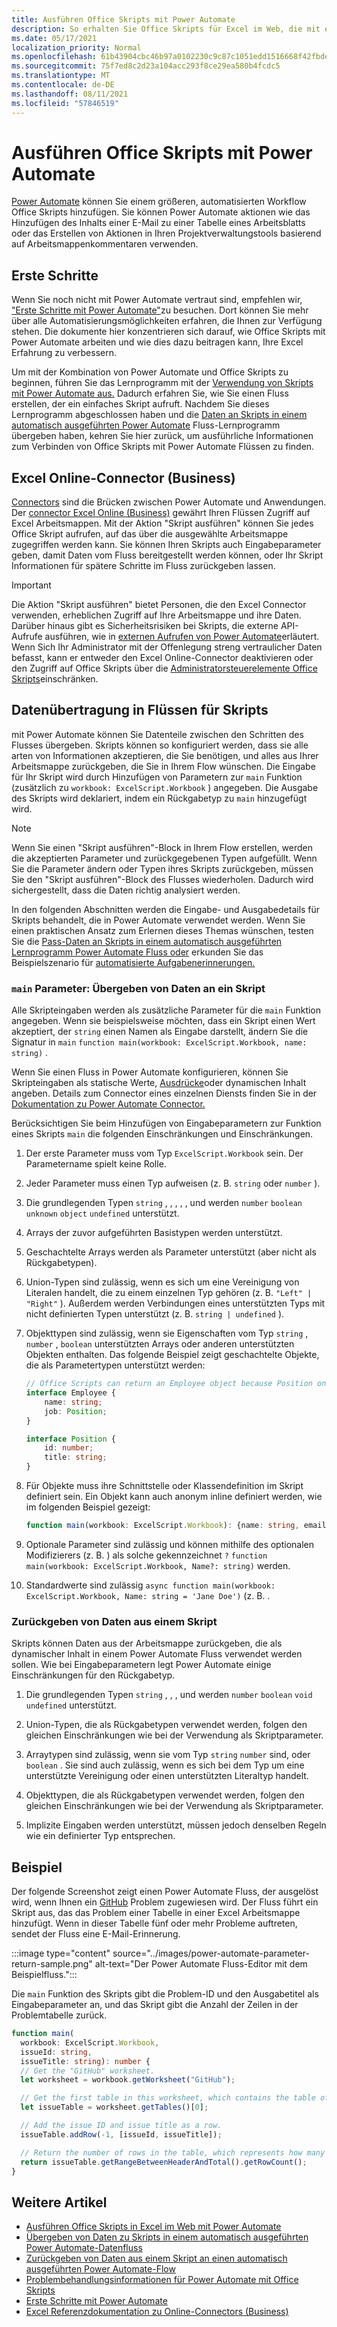 ```yaml
---
title: Ausführen Office Skripts mit Power Automate
description: So erhalten Sie Office Skripts für Excel im Web, die mit einem Power Automate-Workflow arbeiten.
ms.date: 05/17/2021
localization_priority: Normal
ms.openlocfilehash: 61b43904cbc46b97a0102230c9c87c1051edd1516668f42fbded63c53c958de9
ms.sourcegitcommit: 75f7ed8c2d23a104acc293f8ce29ea580b4fcdc5
ms.translationtype: MT
ms.contentlocale: de-DE
ms.lasthandoff: 08/11/2021
ms.locfileid: "57846519"
---
```

# <a name="run-office-scripts-with-power-automate"></a>Ausführen Office Skripts mit Power Automate

[Power Automate](https://flow.microsoft.com) können Sie einem größeren, automatisierten Workflow Office Skripts hinzufügen. Sie können Power Automate aktionen wie das Hinzufügen des Inhalts einer E-Mail zu einer Tabelle eines Arbeitsblatts oder das Erstellen von Aktionen in Ihren Projektverwaltungstools basierend auf Arbeitsmappenkommentaren verwenden.

## <a name="get-started"></a>Erste Schritte

Wenn Sie noch nicht mit Power Automate vertraut sind, empfehlen wir, ["Erste Schritte mit Power Automate"](/power-automate/getting-started)zu besuchen. Dort können Sie mehr über alle Automatisierungsmöglichkeiten erfahren, die Ihnen zur Verfügung stehen. Die dokumente hier konzentrieren sich darauf, wie Office Skripts mit Power Automate arbeiten und wie dies dazu beitragen kann, Ihre Excel Erfahrung zu verbessern.

Um mit der Kombination von Power Automate und Office Skripts zu beginnen, führen Sie das Lernprogramm mit der [Verwendung von Skripts mit Power Automate aus.](../tutorials/excel-power-automate-manual.md) Dadurch erfahren Sie, wie Sie einen Fluss erstellen, der ein einfaches Skript aufruft. Nachdem Sie dieses Lernprogramm abgeschlossen haben und die [Daten an Skripts in einem automatisch ausgeführten Power Automate](../tutorials/excel-power-automate-trigger.md) Fluss-Lernprogramm übergeben haben, kehren Sie hier zurück, um ausführliche Informationen zum Verbinden von Office Skripts mit Power Automate Flüssen zu finden.

## <a name="excel-online-business-connector"></a>Excel Online-Connector (Business)

[Connectors](/connectors/connectors) sind die Brücken zwischen Power Automate und Anwendungen. Der [connector Excel Online (Business)](/connectors/excelonlinebusiness) gewährt Ihren Flüssen Zugriff auf Excel Arbeitsmappen. Mit der Aktion "Skript ausführen" können Sie jedes Office Skript aufrufen, auf das über die ausgewählte Arbeitsmappe zugegriffen werden kann. Sie können Ihren Skripts auch Eingabeparameter geben, damit Daten vom Fluss bereitgestellt werden können, oder Ihr Skript Informationen für spätere Schritte im Fluss zurückgeben lassen.

> [!IMPORTANT]
> Die Aktion "Skript ausführen" bietet Personen, die den Excel Connector verwenden, erheblichen Zugriff auf Ihre Arbeitsmappe und ihre Daten. Darüber hinaus gibt es Sicherheitsrisiken bei Skripts, die externe API-Aufrufe ausführen, wie in [externen Aufrufen von Power Automate](external-calls.md)erläutert. Wenn Sich Ihr Administrator mit der Offenlegung streng vertraulicher Daten befasst, kann er entweder den Excel Online-Connector deaktivieren oder den Zugriff auf Office Skripts über die [Administratorsteuerelemente Office Skripts](/microsoft-365/admin/manage/manage-office-scripts-settings)einschränken.

## <a name="data-transfer-in-flows-for-scripts"></a>Datenübertragung in Flüssen für Skripts

mit Power Automate können Sie Datenteile zwischen den Schritten des Flusses übergeben. Skripts können so konfiguriert werden, dass sie alle arten von Informationen akzeptieren, die Sie benötigen, und alles aus Ihrer Arbeitsmappe zurückgeben, die Sie in Ihrem Flow wünschen. Die Eingabe für Ihr Skript wird durch Hinzufügen von Parametern zur `main` Funktion (zusätzlich zu `workbook: ExcelScript.Workbook` ) angegeben. Die Ausgabe des Skripts wird deklariert, indem ein Rückgabetyp zu `main` hinzugefügt wird.

> [!NOTE]
> Wenn Sie einen "Skript ausführen"-Block in Ihrem Flow erstellen, werden die akzeptierten Parameter und zurückgegebenen Typen aufgefüllt. Wenn Sie die Parameter ändern oder Typen ihres Skripts zurückgeben, müssen Sie den "Skript ausführen"-Block des Flusses wiederholen. Dadurch wird sichergestellt, dass die Daten richtig analysiert werden.

In den folgenden Abschnitten werden die Eingabe- und Ausgabedetails für Skripts behandelt, die in Power Automate verwendet werden. Wenn Sie einen praktischen Ansatz zum Erlernen dieses Themas wünschen, testen Sie die [Pass-Daten an Skripts in einem automatisch ausgeführten Lernprogramm Power Automate Fluss oder](../tutorials/excel-power-automate-trigger.md) erkunden Sie das Beispielszenario für [automatisierte Aufgabenerinnerungen.](../resources/scenarios/task-reminders.md)

### <a name="main-parameters-pass-data-to-a-script"></a>`main` Parameter: Übergeben von Daten an ein Skript

Alle Skripteingaben werden als zusätzliche Parameter für die `main` Funktion angegeben. Wenn sie beispielsweise möchten, dass ein Skript einen Wert akzeptiert, der `string` einen Namen als Eingabe darstellt, ändern Sie die Signatur in `main` `function main(workbook: ExcelScript.Workbook, name: string)` .

Wenn Sie einen Fluss in Power Automate konfigurieren, können Sie Skripteingaben als statische Werte, [Ausdrücke](/power-automate/use-expressions-in-conditions)oder dynamischen Inhalt angeben. Details zum Connector eines einzelnen Diensts finden Sie in der [Dokumentation zu Power Automate Connector.](/connectors/)

Berücksichtigen Sie beim Hinzufügen von Eingabeparametern zur Funktion eines Skripts `main` die folgenden Einschränkungen und Einschränkungen.

1. Der erste Parameter muss vom Typ `ExcelScript.Workbook` sein. Der Parametername spielt keine Rolle.

2. Jeder Parameter muss einen Typ aufweisen (z. B. `string` oder `number` ).

3. Die grundlegenden Typen `string` , , , , , und werden `number` `boolean` `unknown` `object` `undefined` unterstützt.

4. Arrays der zuvor aufgeführten Basistypen werden unterstützt.

5. Geschachtelte Arrays werden als Parameter unterstützt (aber nicht als Rückgabetypen).

6. Union-Typen sind zulässig, wenn es sich um eine Vereinigung von Literalen handelt, die zu einem einzelnen Typ gehören (z. B. `"Left" | "Right"` ). Außerdem werden Verbindungen eines unterstützten Typs mit nicht definierten Typen unterstützt (z. B. `string | undefined` ).

7. Objekttypen sind zulässig, wenn sie Eigenschaften vom Typ `string` , `number` , `boolean` unterstützten Arrays oder anderen unterstützten Objekten enthalten. Das folgende Beispiel zeigt geschachtelte Objekte, die als Parametertypen unterstützt werden:

    ```TypeScript
    // Office Scripts can return an Employee object because Position only contains strings and numbers.
    interface Employee {
        name: string;
        job: Position;
    }

    interface Position {
        id: number;
        title: string;
    }
    ```

8. Für Objekte muss ihre Schnittstelle oder Klassendefinition im Skript definiert sein. Ein Objekt kann auch anonym inline definiert werden, wie im folgenden Beispiel gezeigt:

    ```TypeScript
    function main(workbook: ExcelScript.Workbook): {name: string, email: string}
    ```

9. Optionale Parameter sind zulässig und können mithilfe des optionalen Modifizierers (z. B. ) als solche gekennzeichnet `?` `function main(workbook: ExcelScript.Workbook, Name?: string)` werden.

10. Standardwerte sind zulässig `async function main(workbook: ExcelScript.Workbook, Name: string = 'Jane Doe')` (z. B. .

### <a name="return-data-from-a-script"></a>Zurückgeben von Daten aus einem Skript

Skripts können Daten aus der Arbeitsmappe zurückgeben, die als dynamischer Inhalt in einem Power Automate Fluss verwendet werden sollen. Wie bei Eingabeparametern legt Power Automate einige Einschränkungen für den Rückgabetyp.

1. Die grundlegenden Typen `string` , , , und werden `number` `boolean` `void` `undefined` unterstützt.

2. Union-Typen, die als Rückgabetypen verwendet werden, folgen den gleichen Einschränkungen wie bei der Verwendung als Skriptparameter.

3. Arraytypen sind zulässig, wenn sie vom Typ `string` `number` sind, oder `boolean` . Sie sind auch zulässig, wenn es sich bei dem Typ um eine unterstützte Vereinigung oder einen unterstützten Literaltyp handelt.

4. Objekttypen, die als Rückgabetypen verwendet werden, folgen den gleichen Einschränkungen wie bei der Verwendung als Skriptparameter.

5. Implizite Eingaben werden unterstützt, müssen jedoch denselben Regeln wie ein definierter Typ entsprechen.

## <a name="example"></a>Beispiel

Der folgende Screenshot zeigt einen Power Automate Fluss, der ausgelöst wird, wenn Ihnen ein [GitHub](https://github.com/) Problem zugewiesen wird. Der Fluss führt ein Skript aus, das das Problem einer Tabelle in einer Excel Arbeitsmappe hinzufügt. Wenn in dieser Tabelle fünf oder mehr Probleme auftreten, sendet der Fluss eine E-Mail-Erinnerung.

:::image type="content" source="../images/power-automate-parameter-return-sample.png" alt-text="Der Power Automate Fluss-Editor mit dem Beispielfluss.":::

Die `main` Funktion des Skripts gibt die Problem-ID und den Ausgabetitel als Eingabeparameter an, und das Skript gibt die Anzahl der Zeilen in der Problemtabelle zurück.

```TypeScript
function main(
  workbook: ExcelScript.Workbook,
  issueId: string,
  issueTitle: string): number {
  // Get the "GitHub" worksheet.
  let worksheet = workbook.getWorksheet("GitHub");

  // Get the first table in this worksheet, which contains the table of GitHub issues.
  let issueTable = worksheet.getTables()[0];

  // Add the issue ID and issue title as a row.
  issueTable.addRow(-1, [issueId, issueTitle]);

  // Return the number of rows in the table, which represents how many issues are assigned to this user.
  return issueTable.getRangeBetweenHeaderAndTotal().getRowCount();
}
```

## <a name="see-also"></a>Weitere Artikel

- [Ausführen Office Skripts in Excel im Web mit Power Automate](../tutorials/excel-power-automate-manual.md)
- [Übergeben von Daten zu Skripts in einem automatisch ausgeführten Power Automate-Datenfluss](../tutorials/excel-power-automate-trigger.md)
- [Zurückgeben von Daten aus einem Skript an einen automatisch ausgeführten Power Automate-Flow](../tutorials/excel-power-automate-returns.md)
- [Problembehandlungsinformationen für Power Automate mit Office Skripts](../testing/power-automate-troubleshooting.md)
- [Erste Schritte mit Power Automate](/power-automate/getting-started)
- [Excel Referenzdokumentation zu Online-Connectors (Business)](/connectors/excelonlinebusiness/)
